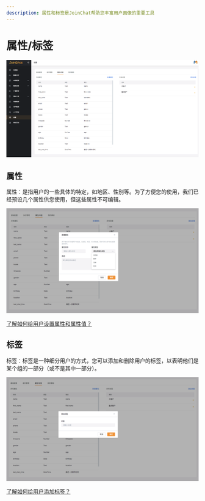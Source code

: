 ```yaml
---
description: 属性和标签是JoinChat帮助您丰富用户画像的重要工具
---
```


# 属性/标签

![&#x5C5E;&#x6027;/&#x6807;&#x7B7E;&#x7BA1;&#x7406;](../../.gitbook/assets/image%20%2864%29.png)

## 属性

属性：是指用户的一些具体的特定，如地区、性别等。为了方便您的使用，我们已经预设几个属性供您使用，但这些属性不可编辑。

![&#x65B0;&#x5EFA;&#x5C5E;&#x6027;](../../.gitbook/assets/image%20%28146%29.png)

[了解如何给用户设置属性和属性值？](../../basic-knowledge/zu-cheng-jie-gou.md#she-zhi-yong-hu-shu-xing-he-qing-chu-yong-hu-shu-xing)

## 标签

标签：标签是一种细分用户的方式，您可以添加和删除用户的标签，以表明他们是某个组的一部分（或不是其中一部分）。

![&#x65B0;&#x5EFA;&#x6807;&#x7B7E;](../../.gitbook/assets/image%20%2873%29.png)

[了解如何给用户添加标签？](../../basic-knowledge/zu-cheng-jie-gou.md#tian-jia-biao-qian-he-qu-xiao-biao-qian)

